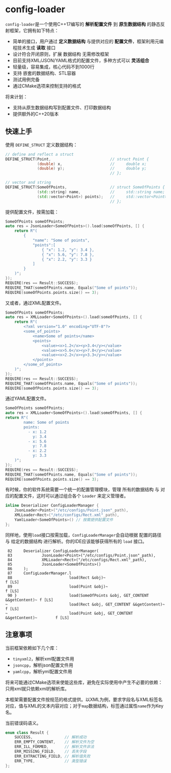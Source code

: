 # config-loader
`config-loader`是一个使用C++17编写的 **解析配置文件** 到 **原生数据结构** 的静态反射框架，它拥有如下特点：

- 简单的接口，用户通过 **定义数据结构** 与提供对应的 **配置文件**，框架利用元编程技术生成 **读取** 接口
- 设计符合开闭原则，扩展 数据结构 无需修改框架
- 目前支持XML/JSON/YAML格式的配置文件，多种方式可以 **灵活组合**
- 轻量级，容易集成，核心代码不到1000行
- 支持 嵌套的数据结构、STL容器
- 测试用例完备
- 通过CMake选项来控制支持的格式

将来计划：

- 支持从原生数据结构写到配置文件、打印数据结构
- 提供额外的C++20版本

## 快速上手
使用 `DEFINE_STRUCT` 定义数据结构：

```cpp
// define and reflect a struct
DEFINE_STRUCT(Point,                          // struct Point {
              (double) x,                     //     double x;
              (double) y);                    //     double y;
                                              // };

// vector and string
DEFINE_STRUCT(SomeOfPoints,                   // struct SomeOfPoints {
              (std::string) name,             //     std::string name;
              (std::vector<Point>) points);   //     std::vector<Point> points;
                                              // };
```

提供配置文件，按需加载：

```cpp
SomeOfPoints someOfPoints;
auto res = JsonLoader<SomeOfPoints>().load(someOfPoints, [] {
    return R"(
        {
            "name": "Some of points",
            "points":[
                { "x": 1.2, "y": 3.4 },
                { "x": 5.6, "y": 7.8 },
                { "x": 2.2, "y": 3.3 }
            ]
        }
    )";
});
REQUIRE(res == Result::SUCCESS);
REQUIRE_THAT(someOfPoints.name, Equals("Some of points"));
REQUIRE(someOfPoints.points.size() == 3);
```

又或者，通过XML配置文件。
```cpp
SomeOfPoints someOfPoints;
auto res = XMLLoader<SomeOfPoints>().load(someOfPoints, [] {
    return R"(
        <?xml version="1.0" encoding="UTF-8"?>
        <some_of_points>
            <name>Some of points</name>
            <points>
                <value><x>1.2</x><y>3.4</y></value>
                <value><x>5.6</x><y>7.8</y></value>
                <value><x>2.2</x><y>3.3</y></value>
            </points>
        </some_of_points>
    )";
});
REQUIRE(res == Result::SUCCESS);
REQUIRE_THAT(someOfPoints.name, Equals("Some of points"));
REQUIRE(someOfPoints.points.size() == 3);
```

通过YAML配置文件。
```cpp
SomeOfPoints someOfPoints;
auto res = XMLLoader<SomeOfPoints>().load(someOfPoints, [] {
return R"(
        name: Some of points
        points:
          - x: 1.2
            y: 3.4
          - x: 5.6
            y: 7.8
          - x: 2.2
            y: 3.3
    )";
});
REQUIRE(res == Result::SUCCESS);
REQUIRE_THAT(someOfPoints.name, Equals("Some of points"));
REQUIRE(someOfPoints.points.size() == 3);
```

有时候，你的软件系统需要一个统一的配置管理模块，管理 所有的数据结构 与 对应的配置文件，这时可以通过组合各个 `Loader` 来定义管理者。

```cpp
inline Deserializer ConfigLoaderManager {
    JsonLoader<Point>("/etc/configs/Point.json"_path),
    XMLLoader<Rect>("/etc/configs/Rect.xml"_path),
    YamlLoader<SomeOfPoints>() // 按需提供配置文件
};
```

同样地，使用`load`接口按需加载，`ConfigLoaderManager`会自动根据 配置的路径 与 给定的数据结构 进行解析。你的IDE应该能够获得所有的 `load` 接口。

```text
 82     Deserializer ConfigLoaderManager(
 83             JsonLoader<Point>("/etc/configs/Point.json"_path),
 84             XMLLoader<Rect>("/etc/configs/Rect.xml"_path),
 85             JsonLoader<SomeOfPoints>()
 86     );
 87     ConfigLoaderManager.l
 88                         load(Rect &obj)~                                   f [LS]
 89                         load(Point &obj)~                                  f [LS]
 90 }                       load(SomeOfPoints &obj, GET_CONTENT &&getContent)~ f [LS]
~                           load(Rect &obj, GET_CONTENT &&getContent)~         f [LS]
~                           load(Point &obj, GET_CONTENT &&getContent)~        f [LS]
```

## 注意事项
当前框架依赖如下几个库：
- `tinyxml2`，解析xml配置文件用
- `jsoncpp`，解析json配置文件用
- `yamlcpp`，解析yml配置文件用

将来可能通过CMake选项来使能这些库，避免在实际使用中产生不必要的依赖：只用xml就只依赖xml的解析库。

本框架需要配置文件按规范的格式提供。以XML为例，要求字段名与XML标签名对应，值与XML的文本内容对应；对于`map`数据结构，标签通过属性`name`作为Key名。

当前错误码语义。
```cpp
enum class Result {
    SUCCESS,              // 解析成功
    ERR_EMPTY_CONTENT,    // 解析文件为空
    ERR_ILL_FORMED,       // 解析文件非法
    ERR_MISSING_FIELD,    // 丢失字段
    ERR_EXTRACTING_FIELD, // 解析值失败
    ERR_TYPE,             // 类型错误
};
```
